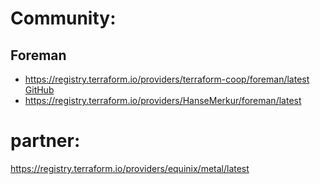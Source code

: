 # Community:
## Foreman
- https://registry.terraform.io/providers/terraform-coop/foreman/latest [GitHub](https://github.com/terraform-coop/terraform-provider-foreman)
- https://registry.terraform.io/providers/HanseMerkur/foreman/latest


# partner:
https://registry.terraform.io/providers/equinix/metal/latest
